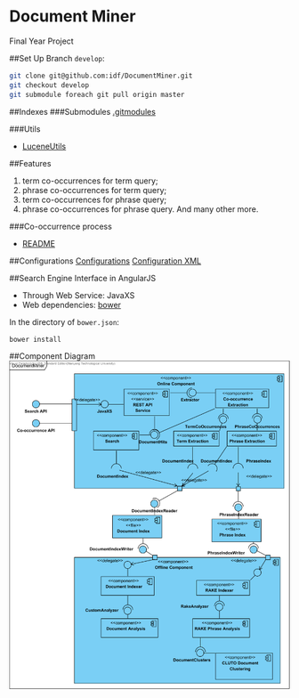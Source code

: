 Document Miner
=============

Final Year Project

##Set Up
Branch `develop`:
```bash
git clone git@github.com:idf/DocumentMiner.git
git checkout develop
git submodule foreach git pull origin master
```

##Indexes
###Submodules
[.gitmodules](https://github.com/idf/DocumentMiner/blob/develop/.gitmodules)  

###Utils
* [LuceneUtils](https://github.com/idf/DocumentMiner/blob/develop/km-lucene/src/main/java/util/LuceneUtils.java)

##Features
1. term co-occurrences for term query;
1. phrase co-occurrences for term query;
1. term co-occurrences for phrase query;
1. phrase co-occurrences for phrase query.
And many other more.

###Co-occurrence process
* [README](https://github.com/idf/DocumentMiner/blob/develop/km-lucene/src/main/java/km/lucene/applets/collocations)


##Configurations
[Configurations](https://github.com/idf/DocumentMiner/blob/develop/km-common/src/main/java/km/common/Config.java)
[Configuration XML](https://github.com/idf/DocumentMiner/blob/develop/km-common/src/main/resources/settings.xml)

##Search Engine Interface in AngularJS
* Through Web Service: JavaXS
* Web dependencies: [bower](https://github.com/idf/DocumentMiner/blob/develop/km-web/src/main/webapp/bower.json)

In the directory of `bower.json`:
```bash
bower install
```

##Component Diagram
![](/img/DocumentMinerComponent.png)